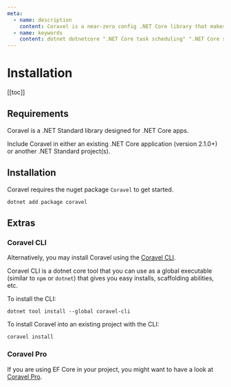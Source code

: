 ```yaml
---
meta:
  - name: description
    content: Coravel is a near-zero config .NET Core library that makes Task Scheduling, Caching, Queuing, Mailing, Event Broadcasting (and more) a breeze!
  - name: keywords
    content: dotnet dotnetcore ".NET Core task scheduling" ".NET Core scheduler" ".NET Core framework" ".NET Core Queue" ".NET Core Queuing" ".NET Core Caching" Coravel
---
```


# Installation

[[toc]]

## Requirements

Coravel is a .NET Standard library designed for .NET Core apps.

Include Coravel in either an existing .NET Core application (version 2.1.0+) or another .NET Standard project(s).

## Installation

Coravel requires the nuget package `Coravel` to get started.

`dotnet add package coravel`

## Extras

### Coravel CLI

Alternatively, you may install Coravel using the [Coravel CLI](/Cli/).

Coravel CLI is a dotnet core tool that you can use as a global executable (similar to `npm` or `dotnet`) that gives you easy installs, scaffolding abilities, etc.

To install the CLI:

``` 
dotnet tool install --global coravel-cli
```

To install Coravel into an existing project with the CLI:

```
coravel install
```

### Coravel Pro

If you are using EF Core in your project, you might want to have a look at [Coravel Pro](/Pro/).